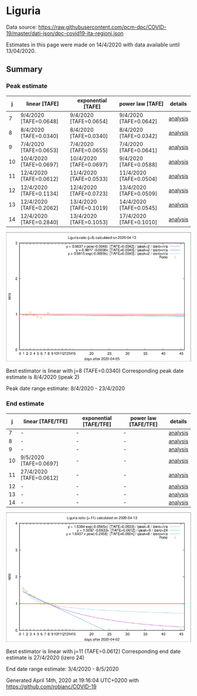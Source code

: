 # Liguria


Data source: https://raw.githubusercontent.com/pcm-dpc/COVID-19/master/dati-json/dpc-covid19-ita-regioni.json

Estimates in this page were made on 14/4/2020 with data available until 13/04/2020.


## Summary 

### Peak estimate 
|j|linear [TAFE]|exponential [TAFE]|power law [TAFE]|details|
|---|----|-----------|---------|-------|
|7|9/4/2020 [TAFE=0.0648]|9/4/2020 [TAFE=0.0654]|9/4/2020 [TAFE=0.0642]|[analysis](COVID-19_liguria_j7_2020-04-13.md)|
|8|8/4/2020 [TAFE=0.0340]|8/4/2020 [TAFE=0.0340]|8/4/2020 [TAFE=0.0342]|[analysis](COVID-19_liguria_j8_2020-04-13.md)|
|9|7/4/2020 [TAFE=0.0653]|7/4/2020 [TAFE=0.0655]|7/4/2020 [TAFE=0.0641]|[analysis](COVID-19_liguria_j9_2020-04-13.md)|
|10|10/4/2020 [TAFE=0.0697]|10/4/2020 [TAFE=0.0697]|9/4/2020 [TAFE=0.0588]|[analysis](COVID-19_liguria_j10_2020-04-13.md)|
|11|12/4/2020 [TAFE=0.0612]|11/4/2020 [TAFE=0.0533]|11/4/2020 [TAFE=0.0504]|[analysis](COVID-19_liguria_j11_2020-04-13.md)|
|12|12/4/2020 [TAFE=0.1134]|12/4/2020 [TAFE=0.0723]|13/4/2020 [TAFE=0.0509]|[analysis](COVID-19_liguria_j12_2020-04-13.md)|
|13|12/4/2020 [TAFE=0.2062]|13/4/2020 [TAFE=0.1019]|14/4/2020 [TAFE=0.0545]|[analysis](COVID-19_liguria_j13_2020-04-13.md)|
|14|12/4/2020 [TAFE=0.2840]|13/4/2020 [TAFE=0.1053]|17/4/2020 [TAFE=0.1010]|[analysis](COVID-19_liguria_j14_2020-04-13.md)|

![best peak estimate](COVID-19_liguria_j8_2020-04-13.png)

Best estimator is linear with j=8 (TAFE=0.0340)
Corresponding peak date estimate is 8/4/2020 (ipeak 2)


Peak date range estimate: 8/4/2020 - 23/4/2020

### End estimate 
|j|linear [TAFE/TFE]|exponential [TAFE/TFE]|power law [TAFE/TFE]|details|
|---|----|-----------|---------|-------|
|7|-|-|-|[analysis](COVID-19_liguria_j7_2020-04-13.md)|
|8|-|-|-|[analysis](COVID-19_liguria_j8_2020-04-13.md)|
|9|-|-|-|[analysis](COVID-19_liguria_j9_2020-04-13.md)|
|10|9/5/2020 [TAFE=0.0697]|-|-|[analysis](COVID-19_liguria_j10_2020-04-13.md)|
|11|27/4/2020 [TAFE=0.0612]|-|-|[analysis](COVID-19_liguria_j11_2020-04-13.md)|
|12|-|-|-|[analysis](COVID-19_liguria_j12_2020-04-13.md)|
|13|-|-|-|[analysis](COVID-19_liguria_j13_2020-04-13.md)|
|14|-|-|-|[analysis](COVID-19_liguria_j14_2020-04-13.md)|

![best zero estimate](COVID-19_liguria_j11_2020-04-13.png)

Best estimator is linear with j=11 (TAFE=0.0612)
Corresponding end date estimate is 27/4/2020 (izero 24)


End date range estimate: 3/4/2020 - 8/5/2020

Generated April 14th, 2020 at 19:16:04 UTC+0200 with https://github.com/robianc/COVID-19
